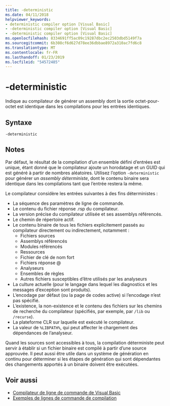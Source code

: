```yaml
---
title: -deterministic
ms.date: 04/11/2018
helpviewer_keywords:
- deterministic compiler option [Visual Basic]
- -deterministic compiler option [Visual Basic]
- -deterministic compiler option [Visual Basic]
ms.openlocfilehash: 8334691ff5ac09c19287dbc2ec2503dbd5149f7a
ms.sourcegitcommit: 6b308cf6d627d78ee36dbbae8972a310ac7fd6c8
ms.translationtype: MT
ms.contentlocale: fr-FR
ms.lasthandoff: 01/23/2019
ms.locfileid: "54572485"
---
```

# <a name="-deterministic"></a>-deterministic

Indique au compilateur de générer un assembly dont la sortie octet-pour-octet est identique dans les compilations pour les entrées identiques. 

## <a name="syntax"></a>Syntaxe

```
-deterministic
```

## <a name="remarks"></a>Notes

Par défaut, le résultat de la compilation d’un ensemble défini d’entrées est unique, étant donné que le compilateur ajoute un horodatage et un GUID qui est généré à partir de nombres aléatoires. Utilisez l’option `-deterministic` pour générer un *assembly déterministe*, dont le contenu binaire sera identique dans les compilations tant que l’entrée restera la même.

Le compilateur considère les entrées suivantes à des fins déterministes :

- La séquence des paramètres de ligne de commande.
- Le contenu du fichier réponse .rsp du compilateur.
- La version précise du compilateur utilisée et ses assemblys référencés.
- Le chemin de répertoire actif.
- Le contenu binaire de tous les fichiers explicitement passés au compilateur directement ou indirectement, notamment : 
    - Fichiers sources
    - Assemblys référencés
    - Modules référencés
    - Ressources
    - Fichier de clé de nom fort
    - Fichiers réponse @
    - Analyseurs
    - Ensembles de règles
    - Autres fichiers susceptibles d’être utilisés par les analyseurs
- La culture actuelle (pour le langage dans lequel les diagnostics et les messages d’exception sont produits).
- L’encodage par défaut (ou la page de codes active) si l’encodage n’est pas spécifié.
- L’existence, la non-existence et le contenu des fichiers sur les chemins de recherche du compilateur (spécifiés, par exemple, par `/lib` ou `/recurse`).
- La plateforme CLR sur laquelle est exécuté le compilateur.
- La valeur de `%LIBPATH%`, qui peut affecter le chargement des dépendances de l’analyseur.

Quand les sources sont accessibles à tous, la compilation déterministe peut servir à établir si un fichier binaire est compilé à partir d’une source approuvée. Il peut aussi être utile dans un système de génération en continu pour déterminer si les étapes de génération qui sont dépendantes des changements apportés à un binaire doivent être exécutées. 

## <a name="see-also"></a>Voir aussi
- [Compilateur de ligne de commande de Visual Basic](../../../visual-basic/reference/command-line-compiler/index.md)
- [Exemples de lignes de commande de compilation](../../../visual-basic/reference/command-line-compiler/sample-compilation-command-lines.md)
